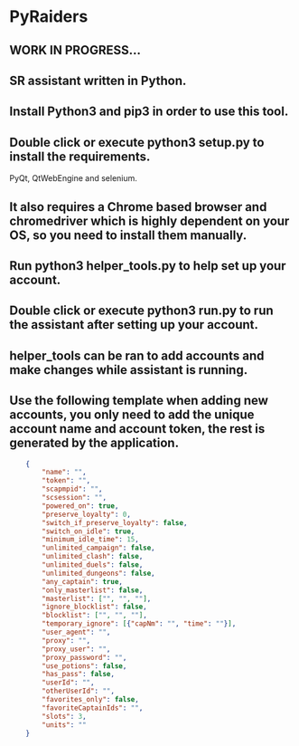 # PyRaiders
## WORK IN PROGRESS...
## SR assistant written in Python.

## Install Python3 and pip3 in order to use this tool.
## Double click or execute python3 setup.py to install the requirements.
PyQt, QtWebEngine and selenium.
## It also requires a Chrome based browser and chromedriver which is highly dependent on your OS, so you need to install them manually.
## Run python3 helper_tools.py to help set up your account.
## Double click or execute python3 run.py to run the assistant after setting up your account.
## helper_tools can be ran to add accounts and make changes while assistant is running.

## Use the following template when adding new accounts, you only need to add the unique account name and account token, the rest is generated by the application.
```json
    {
        "name": "",
        "token": "",
        "scapmpid": "",
        "scsession": "",
        "powered_on": true,
        "preserve_loyalty": 0,
        "switch_if_preserve_loyalty": false,
        "switch_on_idle": true,
        "minimum_idle_time": 15,
        "unlimited_campaign": false,
        "unlimited_clash": false,
        "unlimited_duels": false,
        "unlimited_dungeons": false,
        "any_captain": true,
        "only_masterlist": false,
        "masterlist": ["", "", ""],
        "ignore_blocklist": false,
        "blocklist": ["", "", ""],
        "temporary_ignore": [{"capNm": "", "time": ""}],
        "user_agent": "",
        "proxy": "",
        "proxy_user": "",
        "proxy_password": "",
        "use_potions": false,
        "has_pass": false,
        "userId": "",
        "otherUserId": "",
        "favorites_only": false,
        "favoriteCaptainIds": "",
        "slots": 3,
        "units": ""
    }
```